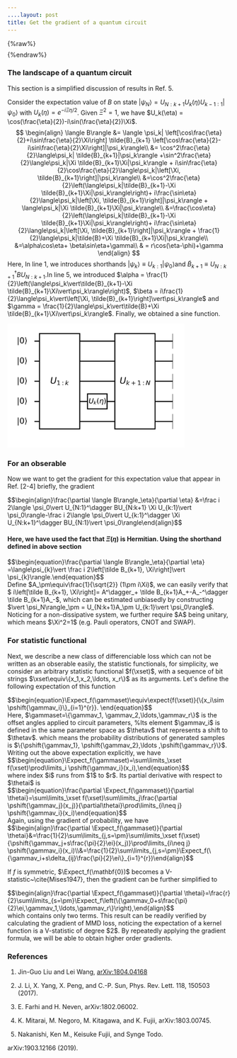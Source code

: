 ```yaml
---
....layout: post
title: Get the gradient of a quantum circuit
---
```

{%raw%}
$$
\newcommand{\dataset}{{\mathcal{D}}}
\newcommand{\wfunc}{{\psi}}
\newcommand{\thetav}{{\boldsymbol{\theta}}}
\newcommand{\gammav}{{\boldsymbol{\gamma}}}
\newcommand{\thetai}{{\theta^\alpha_l}}
\newcommand{\Expect}{{\mathbb{E}}}
\newcommand{\etc}{{\it etc~}}
\newcommand{\etal}{{\it etal~}}
\newcommand{\xset}{\mathbf{X}}
\newcommand{\gammaset}{\boldsymbol{\Gamma}}
\newcommand{\ei}{\mathbf{e}_l^\alpha}
\newcommand{\sigmag}{{\nu}}
\newcommand{\BAS}{Bars-and-Stripes}
\newcommand{\qexpect}[1]{{\left\langle #1\right\rangle}}
\newcommand{\expect}[2]{{\mathop{\mathbb{E}}\limits_{\substack{#2}}\left[#1\right]}}
\newcommand{\pshift}[1]{{p_{\thetav+#1}}}
$$
{%endraw%}

### The landscape of a quantum circuit

This section is a simplified discussion of results in Ref. 5. 

Consider the expectation value of $B$ on state <span>$\vert\psi_N\rangle = U_{N:k+1} U_k(\eta)U_{k-1:1}\vert\psi_0\rangle$</span> with $U_k(\eta)=e^{-i\Xi\eta/2}$. Given $\Xi^2 =1$, we have $U_k(\eta) = \cos(\frac{\eta}{2})-i\sin(\frac{\eta}{2})\Xi$.
$$
\begin{align}
\langle B\rangle &= \langle \psi_k| \left[\cos\frac{\eta}{2}+i\sin\frac{\eta}{2}\Xi\right] \tilde{B}_{k+1} \left[\cos\frac{\eta}{2}-i\sin\frac{\eta}{2}\Xi\right]|\psi_k\rangle\\
&= \cos^2\frac{\eta}{2}\langle\psi_k| \tilde{B}_{k+1}|\psi_k\rangle +\sin^2\frac{\eta}{2}\langle\psi_k|\Xi \tilde{B}_{k+1}\Xi|\psi_k\rangle + i\sin\frac{\eta}{2}\cos\frac{\eta}{2}\langle\psi_k|\left[\Xi, \tilde{B}_{k+1}\right]|\psi_k\rangle\\
&=\cos^2\frac{\eta}{2}\left(\langle\psi_k|\tilde{B}_{k+1}-\Xi \tilde{B}_{k+1}\Xi|\psi_k\rangle\right)+ i\frac{\sin\eta}{2}\langle\psi_k|\left[\Xi, \tilde{B}_{k+1}\right]|\psi_k\rangle + \langle\psi_k|\Xi \tilde{B}_{k+1}\Xi|\psi_k\rangle\\
&=\frac{\cos\eta}{2}\left(\langle\psi_k|\tilde{B}_{k+1}-\Xi \tilde{B}_{k+1}\Xi|\psi_k\rangle\right)+ i\frac{\sin\eta}{2}\langle\psi_k|\left[\Xi, \tilde{B}_{k+1}\right]|\psi_k\rangle + \frac{1}{2}\langle\psi_k|\tilde{B}+\Xi \tilde{B}_{k+1}\Xi|\psi_k\rangle\\
&=\alpha\cos\eta+ \beta\sin\eta+\gamma\\
& = r\cos(\eta-\phi)+\gamma
\end{align}
$$
Here, In line 1, we introduces shorthands $\vert \psi_{k}\rangle\equiv U_{k:1}\vert \psi_0\rangle​$ and $\tilde{B}_{k+1}\equiv U_{N:k+1}^\dagger BU_{N:k+1}​$.In line 5, we introduced $\alpha = \frac{1}{2}\left(\langle\psi_k\vert\tilde{B}_{k+1}-\Xi \tilde{B}_{k+1}\Xi\vert\psi_k\rangle\right)​$,  $\beta = i\frac{1}{2}\langle\psi_k\vert\left[\Xi, \tilde{B}_{k+1}\right]\vert\psi_k\rangle​$ and $\gamma = \frac{1}{2}\langle\psi_k\vert\tilde{B}+\Xi \tilde{B}_{k+1}\Xi\vert\psi_k\rangle​$. Finally, we obtained a sine function.

<img src="/images/diff_circuit.png" width="400">

### For an obserable

Now we want to get the gradient for this expectation value that appear in Ref. [2-4] briefly, the gradient
<div>$$\begin{align}\frac{\partial \langle B\rangle_\eta}{\partial \eta} &=\frac i 2\langle \psi_0\vert U_{N:1}^\dagger BU_{N:k+1} \Xi U_{k:1}\vert \psi_0\rangle-\frac i 2\langle \psi_0\vert U_{k:1}^\dagger \Xi U_{N:k+1}^\dagger BU_{N:1}\vert \psi_0\rangle\end{align}$$</div>

#### Here, we have used the fact that $\Xi(\eta)$ is Hermitian. Using the shorthand defined in above section

<div>$$\begin{equation}\frac{\partial \langle B\rangle_\eta}{\partial \eta} =\langle\psi_{k}\vert  \frac i 2\left[\tilde B_{k+1}, \Xi\right]\vert \psi_{k}\rangle.\end{equation}$$</div>
Define $A_\pm\equiv\frac{1}{\sqrt{2}} (1\pm i\Xi)$, we can easily verify that $ i\left[\tilde B_{k+1}, \Xi\right]= A^\dagger_+ \tilde B_{k+1}A_+-A_-^\dagger \tilde B_{k+1}A_-$,
which can be estimated unbiasedly by constructing $\vert \psi_N\rangle_\pm = U_{N:k+1}A_\pm U_{k:1}\vert \psi_0\rangle$.
Noticing for a non-dissipative system, we further require $A$ being unitary, which means $\Xi^2=1$ (e.g. Pauli operators, CNOT and SWAP).

### For statistic functional

Next, we describe a new class of differenciable loss which can not be written as an obserable easily, the statistic functionals, for simplicity, we consider an arbitrary statistic functional $f(\xset)$, with a sequence of bit strings $\xset\equiv\{x_1,x_2,\ldots, x_r\}$ as its arguments.
Let's define the following expectation of this function
<div>$$\begin{equation}\Expect_f(\gammaset)\equiv\expect{f(\xset)}{\{x_i\sim \pshift{\gammav_i}\}_{i=1}^{r}}. \end{equation}$$</div>
Here, $\gammaset=\{\gammav_1, \gammav_2,\ldots,\gammav_r\}$ is the offset angles applied to circuit parameters,
%Its element $\gammav_i$ is defined in the same parameter space as $\thetav$ that represents a shift to $\thetav$.
which means the probability distributions of generated samples is
$\{\pshift{\gammav_1}, \pshift{\gammav_2},\ldots ,\pshift{\gammav_r}\}$.
Writing out the above expectation explicitly, we have
<div>$$\begin{equation}\Expect_f(\gammaset)=\sum\limits_\xset f(\xset)\prod\limits_i \pshift{\gammav_i}(x_i),\end{equation}$$</div>
where index $i$ runs from $1$ to $r$. Its partial derivative with respect to $\thetai$ is
<div>$$\begin{equation}\frac{\partial \Expect_f(\gammaset)}{\partial \thetai}=\sum\limits_\xset f(\xset)\sum\limits_j\frac{\partial \pshift{\gammav_j}(x_j)}{\partial\thetai}\prod\limits_{i\neq j} \pshift{\gammav_i}(x_i)\end{equation}$$</div>
Again, using the gradient of probability, we have
<div>$$\begin{align}\frac{\partial \Expect_f(\gammaset)}{\partial \thetai}&=\frac{1}{2}\sum\limits_{j,s=\pm}\sum\limits_\xset f(\xset){\pshift{\gammav_j+s\frac{\pi}{2}\ei}(x_j)}\prod\limits_{i\neq j} \pshift{\gammav_i}(x_i)\\&=\frac{1}{2}\sum\limits_{j,s=\pm}\Expect_f(\{\gammav_i+s\delta_{ij}\frac{\pi}{2}\ei\}_{i=1}^{r})\end{align}$$</div>

If $f$ is symmetric, $\Expect_f(\mathbf{0})$ becomes a V-statistic~\cite{Mises1947}, then the gradient can be further simplified to
<div>$$\begin{align}\frac{\partial \Expect_f(\gammaset)}{\partial \thetai}=\frac{r}{2}\sum\limits_{s=\pm}\Expect_f\left(\{\gammav_0+s\frac{\pi}{2}\ei,\gammav_1,\ldots,\gammav_r\}\right),\end{align}$$</div>
which contains only two terms. This result can be readily verified by calculating the gradient of MMD loss,
noticing the expectation of a kernel function is a V-statistic of degree $2$.
By repeatedly applying the gradient formula, we will be able to obtain higher order gradients.


### References

1. Jin-Guo Liu and Lei Wang, [arXiv:1804.04168](https://arxiv.org/abs/1804.04168)

2. J. Li, X. Yang, X. Peng, and C.-P. Sun, Phys. Rev. Lett. 118,
  150503 (2017).

3. E. Farhi and H. Neven, arXiv:1802.06002.

4. K. Mitarai, M. Negoro, M. Kitagawa, and K. Fujii,
  arXiv:1803.00745.

5. Nakanishi, Ken M., Keisuke Fujii, and Synge Todo. 

  arXiv:1903.12166 (2019).
